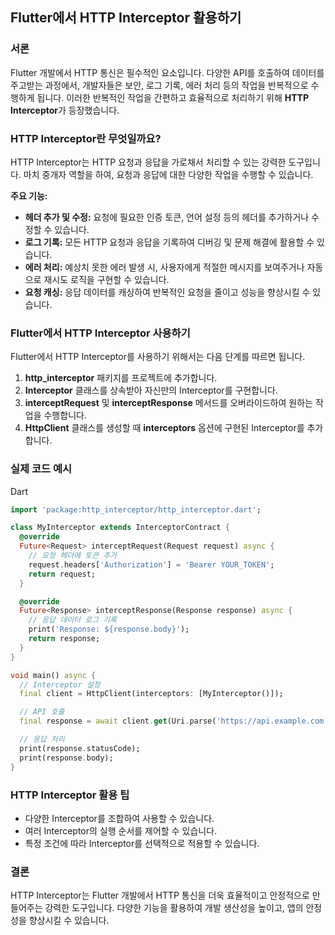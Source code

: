 ## Flutter에서 HTTP Interceptor 활용하기

### 서론

Flutter 개발에서 HTTP 통신은 필수적인 요소입니다. 다양한 API를 호출하여 데이터를 주고받는 과정에서, 개발자들은 보안, 로그 기록, 에러 처리 등의 작업을 반복적으로 수행하게 됩니다. 이러한 반복적인 작업을 간편하고 효율적으로 처리하기 위해 **HTTP Interceptor**가 등장했습니다.

### HTTP Interceptor란 무엇일까요?

HTTP Interceptor는 HTTP 요청과 응답을 가로채서 처리할 수 있는 강력한 도구입니다. 마치 중개자 역할을 하여, 요청과 응답에 대한 다양한 작업을 수행할 수 있습니다.

**주요 기능:**

- **헤더 추가 및 수정:** 요청에 필요한 인증 토큰, 언어 설정 등의 헤더를 추가하거나 수정할 수 있습니다.
- **로그 기록:** 모든 HTTP 요청과 응답을 기록하여 디버깅 및 문제 해결에 활용할 수 있습니다.
- **에러 처리:** 예상치 못한 에러 발생 시, 사용자에게 적절한 메시지를 보여주거나 자동으로 재시도 로직을 구현할 수 있습니다.
- **요청 캐싱:** 응답 데이터를 캐싱하여 반복적인 요청을 줄이고 성능을 향상시킬 수 있습니다.

### Flutter에서 HTTP Interceptor 사용하기

Flutter에서 HTTP Interceptor를 사용하기 위해서는 다음 단계를 따르면 됩니다.

1. **http_interceptor** 패키지를 프로젝트에 추가합니다.
2. **Interceptor** 클래스를 상속받아 자신만의 Interceptor를 구현합니다.
3. **interceptRequest** 및 **interceptResponse** 메서드를 오버라이드하여 원하는 작업을 수행합니다.
4. **HttpClient** 클래스를 생성할 때 **interceptors** 옵션에 구현된 Interceptor를 추가합니다.

### 실제 코드 예시

Dart

```dart
import 'package:http_interceptor/http_interceptor.dart';

class MyInterceptor extends InterceptorContract {
  @override
  Future<Request> interceptRequest(Request request) async {
    // 요청 헤더에 토큰 추가
    request.headers['Authorization'] = 'Bearer YOUR_TOKEN';
    return request;
  }

  @override
  Future<Response> interceptResponse(Response response) async {
    // 응답 데이터 로그 기록
    print('Response: ${response.body}');
    return response;
  }
}

void main() async {
  // Interceptor 설정
  final client = HttpClient(interceptors: [MyInterceptor()]);

  // API 호출
  final response = await client.get(Uri.parse('https://api.example.com'));

  // 응답 처리
  print(response.statusCode);
  print(response.body);
}
```


### HTTP Interceptor 활용 팁

- 다양한 Interceptor를 조합하여 사용할 수 있습니다.
- 여러 Interceptor의 실행 순서를 제어할 수 있습니다.
- 특정 조건에 따라 Interceptor를 선택적으로 적용할 수 있습니다.

### 결론

HTTP Interceptor는 Flutter 개발에서 HTTP 통신을 더욱 효율적이고 안정적으로 만들어주는 강력한 도구입니다. 다양한 기능을 활용하여 개발 생산성을 높이고, 앱의 안정성을 향상시킬 수 있습니다.
